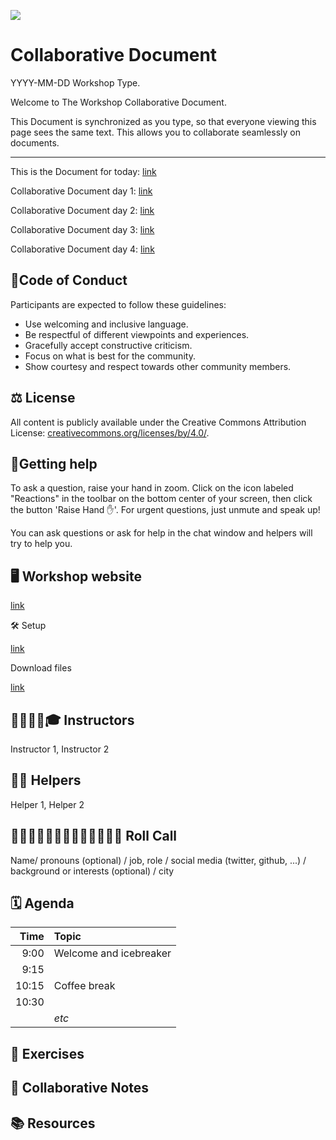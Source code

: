 ![](https://i.imgur.com/iywjz8s.png)


# Collaborative Document

YYYY-MM-DD Workshop Type.

Welcome to The Workshop Collaborative Document.

This Document is synchronized as you type, so that everyone viewing this page sees the same text. This allows you to collaborate seamlessly on documents.

----------------------------------------------------------------------------

This is the Document for today: [link](<url>)

Collaborative Document day 1: [link](<url>)

Collaborative Document day 2: [link](<url>)

Collaborative Document day 3: [link](<url>)

Collaborative Document day 4: [link](<url>) 

## 👮Code of Conduct

Participants are expected to follow these guidelines:
* Use welcoming and inclusive language.
* Be respectful of different viewpoints and experiences.
* Gracefully accept constructive criticism.
* Focus on what is best for the community.
* Show courtesy and respect towards other community members.
 
## ⚖️ License

All content is publicly available under the Creative Commons Attribution License: [creativecommons.org/licenses/by/4.0/](https://creativecommons.org/licenses/by/4.0/).

## 🙋Getting help

To ask a question, raise your hand in zoom. Click on the icon labeled "Reactions" in the toolbar on the bottom center of your screen,
then click the button 'Raise Hand ✋'. For urgent questions, just unmute and speak up!

You can ask questions or ask for help in the chat window and helpers will try to help you.

## 🖥 Workshop website

[link](<url>)

🛠 Setup

[link](<url>)

Download files

[link](<url>)

## 👩‍🏫👩‍💻🎓 Instructors

Instructor 1, Instructor 2

## 🧑‍🙋 Helpers

Helper 1, Helper 2  

## 👩‍💻👩‍💼👨‍🔬🧑‍🔬🧑‍🚀🧙‍♂️🔧 Roll Call
Name/ pronouns (optional) / job, role / social media (twitter, github, ...) / background or interests (optional) / city

## 🗓️ Agenda
| Time | Topic |
|--:|:---|
| 9:00 | 	Welcome and icebreaker |
| 9:15 |  |
| 10:15 | Coffee break |
| 10:30 | |
|  | _etc_ |

## 🔧 Exercises

## 🧠 Collaborative Notes

## 📚 Resources
